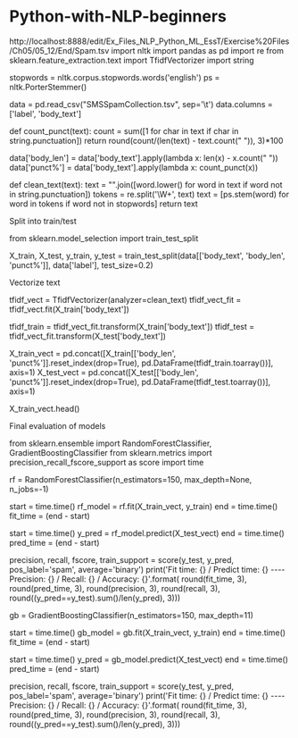 # Python-with-NLP-beginners
http://localhost:8888/edit/Ex_Files_NLP_Python_ML_EssT/Exercise%20Files/Ch05/05_12/End/Spam.tsv
import nltk
import pandas as pd
import re
from sklearn.feature_extraction.text import TfidfVectorizer
import string

stopwords = nltk.corpus.stopwords.words('english')
ps = nltk.PorterStemmer()

data = pd.read_csv("SMSSpamCollection.tsv", sep='\t')
data.columns = ['label', 'body_text']

def count_punct(text):
    count = sum([1 for char in text if char in string.punctuation])
    return round(count/(len(text) - text.count(" ")), 3)*100

data['body_len'] = data['body_text'].apply(lambda x: len(x) - x.count(" "))
data['punct%'] = data['body_text'].apply(lambda x: count_punct(x))

def clean_text(text):
    text = "".join([word.lower() for word in text if word not in string.punctuation])
    tokens = re.split('\W+', text)
    text = [ps.stem(word) for word in tokens if word not in stopwords]
    return text

Split into train/test


from sklearn.model_selection import train_test_split

X_train, X_test, y_train, y_test = train_test_split(data[['body_text', 'body_len', 'punct%']], data['label'], test_size=0.2)

Vectorize text

tfidf_vect = TfidfVectorizer(analyzer=clean_text)
tfidf_vect_fit = tfidf_vect.fit(X_train['body_text'])

tfidf_train = tfidf_vect_fit.transform(X_train['body_text'])
tfidf_test = tfidf_vect_fit.transform(X_test['body_text'])

X_train_vect = pd.concat([X_train[['body_len', 'punct%']].reset_index(drop=True), 
           pd.DataFrame(tfidf_train.toarray())], axis=1)
X_test_vect = pd.concat([X_test[['body_len', 'punct%']].reset_index(drop=True), 
           pd.DataFrame(tfidf_test.toarray())], axis=1)

X_train_vect.head()

Final evaluation of models

from sklearn.ensemble import RandomForestClassifier, GradientBoostingClassifier
from sklearn.metrics import precision_recall_fscore_support as score
import time

rf = RandomForestClassifier(n_estimators=150, max_depth=None, n_jobs=-1)

start = time.time()
rf_model = rf.fit(X_train_vect, y_train)
end = time.time()
fit_time = (end - start)

start = time.time()
y_pred = rf_model.predict(X_test_vect)
end = time.time()
pred_time = (end - start)

precision, recall, fscore, train_support = score(y_test, y_pred, pos_label='spam', average='binary')
print('Fit time: {} / Predict time: {} ---- Precision: {} / Recall: {} / Accuracy: {}'.format(
    round(fit_time, 3), round(pred_time, 3), round(precision, 3), round(recall, 3), round((y_pred==y_test).sum()/len(y_pred), 3)))


                    
                    
                    
gb = GradientBoostingClassifier(n_estimators=150, max_depth=11)

start = time.time()
gb_model = gb.fit(X_train_vect, y_train)
end = time.time()
fit_time = (end - start)

start = time.time()
y_pred = gb_model.predict(X_test_vect)
end = time.time()
pred_time = (end - start)

precision, recall, fscore, train_support = score(y_test, y_pred, pos_label='spam', average='binary')
print('Fit time: {} / Predict time: {} ---- Precision: {} / Recall: {} / Accuracy: {}'.format(
    round(fit_time, 3), round(pred_time, 3), round(precision, 3), round(recall, 3), 
    round((y_pred==y_test).sum()/len(y_pred), 3)))




